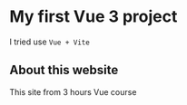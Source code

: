 # My first Vue 3 project

I tried use `Vue + Vite`

## About this website

This site from 3 hours Vue course
